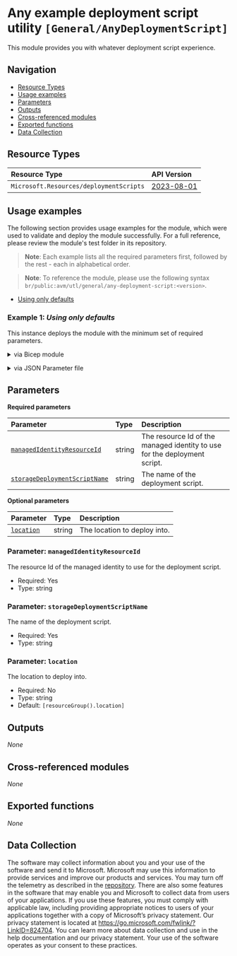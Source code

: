 # Any example deployment script utility `[General/AnyDeploymentScript]`

This module provides you with whatever deployment script experience.

## Navigation

- [Resource Types](#Resource-Types)
- [Usage examples](#Usage-examples)
- [Parameters](#Parameters)
- [Outputs](#Outputs)
- [Cross-referenced modules](#Cross-referenced-modules)
- [Exported functions](#Exported-functions)
- [Data Collection](#Data-Collection)

## Resource Types

| Resource Type | API Version |
| :-- | :-- |
| `Microsoft.Resources/deploymentScripts` | [2023-08-01](https://learn.microsoft.com/en-us/azure/templates/Microsoft.Resources/2023-08-01/deploymentScripts) |

## Usage examples

The following section provides usage examples for the module, which were used to validate and deploy the module successfully. For a full reference, please review the module's test folder in its repository.

>**Note**: Each example lists all the required parameters first, followed by the rest - each in alphabetical order.

>**Note**: To reference the module, please use the following syntax `br/public:avm/utl/general/any-deployment-script:<version>`.

- [Using only defaults](#example-1-using-only-defaults)

### Example 1: _Using only defaults_

This instance deploys the module with the minimum set of required parameters.


<details>

<summary>via Bicep module</summary>

```bicep
module anyDeploymentScript 'br/public:avm/utl/general/any-deployment-script:<version>' = {
  name: 'anyDeploymentScriptDeployment'
  params: {
    // Required parameters
    managedIdentityResourceId: '<managedIdentityResourceId>'
    storageDeploymentScriptName: 'gadsdmin001'
  }
}
```

</details>
<p>

<details>

<summary>via JSON Parameter file</summary>

```json
{
  "$schema": "https://schema.management.azure.com/schemas/2019-04-01/deploymentParameters.json#",
  "contentVersion": "1.0.0.0",
  "parameters": {
    // Required parameters
    "managedIdentityResourceId": {
      "value": "<managedIdentityResourceId>"
    },
    "storageDeploymentScriptName": {
      "value": "gadsdmin001"
    }
  }
}
```

</details>
<p>


## Parameters

**Required parameters**

| Parameter | Type | Description |
| :-- | :-- | :-- |
| [`managedIdentityResourceId`](#parameter-managedidentityresourceid) | string | The resource Id of the managed identity to use for the deployment script. |
| [`storageDeploymentScriptName`](#parameter-storagedeploymentscriptname) | string | The name of the deployment script. |

**Optional parameters**

| Parameter | Type | Description |
| :-- | :-- | :-- |
| [`location`](#parameter-location) | string | The location to deploy into. |

### Parameter: `managedIdentityResourceId`

The resource Id of the managed identity to use for the deployment script.

- Required: Yes
- Type: string

### Parameter: `storageDeploymentScriptName`

The name of the deployment script.

- Required: Yes
- Type: string

### Parameter: `location`

The location to deploy into.

- Required: No
- Type: string
- Default: `[resourceGroup().location]`


## Outputs

_None_

## Cross-referenced modules

_None_

## Exported functions

_None_

## Data Collection

The software may collect information about you and your use of the software and send it to Microsoft. Microsoft may use this information to provide services and improve our products and services. You may turn off the telemetry as described in the [repository](https://aka.ms/avm/telemetry). There are also some features in the software that may enable you and Microsoft to collect data from users of your applications. If you use these features, you must comply with applicable law, including providing appropriate notices to users of your applications together with a copy of Microsoft’s privacy statement. Our privacy statement is located at <https://go.microsoft.com/fwlink/?LinkID=824704>. You can learn more about data collection and use in the help documentation and our privacy statement. Your use of the software operates as your consent to these practices.
